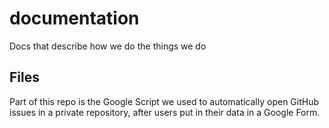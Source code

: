 # documentation
Docs that describe how we do the things we do

## Files

Part of this repo is the Google Script we used to automatically open GitHub issues in a private repository, after users put in their data in a Google Form.

